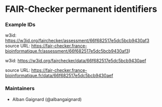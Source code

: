 # FAIR-Checker permanent identifiers

### Example IDs
w3id: https://w3id.org/fairchecker/assessment/66f682517e5dc5bcb9430af3
source URL: https://fair-checker.france-bioinformatique.fr/assessment/66f682517e5dc5bcb9430af3)


w3id: https://w3id.org/fairchecker/data/66f682517e5dc5bcb9430aef

source URL: https://fair-checker.france-bioinformatique.fr/data/66f682517e5dc5bcb9430aef

### Maintainers
- Alban Gaignard (@albangaignard)